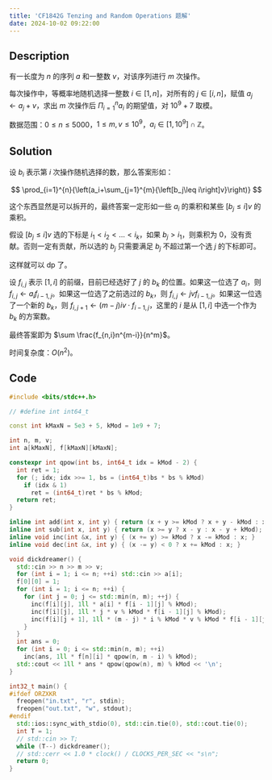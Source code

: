```yaml
---
title: 'CF1842G Tenzing and Random Operations 题解'
date: 2024-10-02 09:22:00
---
```


## Description

有一长度为 $n$ 的序列 $a$ 和一整数 $v$，对该序列进行 $m$ 次操作。

每次操作中，等概率地随机选择一整数 $i \in [1, n]$，对所有的 $j \in [i, n]$，赋值 $a_j \gets a_j+v$，求出 $m$ 次操作后 $\Pi_{i=1}^n a_i$ 的期望值，对 $10^9+7$ 取模。

数据范围：$0\leq n \leq 5000$，$1 \leq m, v \leq10^9$，$a_i \in [1, 10^9] \cap \mathbb{Z}$。

## Solution

设 $b_i$ 表示第 $i$ 次操作随机选择的数，那么答案形如：

$$
\prod_{i=1}^{n}{\left(a_i+\sum_{j=1}^{m}{\left[b_j\leq i\right]v}\right)}
$$

这个东西显然是可以拆开的，最终答案一定形如一些 $a_i$ 的乘积和某些 $[b_j\leq i]v$ 的乘积。

假设 $[b_j\leq i]v$ 选的下标是 $i_1<i_2<\ldots<i_k$，如果 $b_j>i_1$，则乘积为 $0$，没有贡献。否则一定有贡献，所以选的 $b_j$ 只需要满足 $b_j$ 不超过第一个选 $j$ 的下标即可。

这样就可以 dp 了。

设 $f_{i,j}$ 表示 $[1,i]$ 的前缀，目前已经选好了 $j$ 的 $b_k$ 的位置。如果这一位选了 $a_i$，则 $f_{i,j}\leftarrow a_if_{i-1,j}$。如果这一位选了之前选过的 $b_k$，则 $f_{i,j}\leftarrow jvf_{i-1,j}$。如果这一位选了一个新的 $b_k$，则 $f_{i,j+1}\leftarrow (m-j)iv\cdot f_{i-1,j}$，这里的 $i$ 是从 $[1,i]$ 中选一个作为 $b_k$ 的方案数。

最终答案即为 $\sum \frac{f_{n,i}n^{m-i}}{n^m}$。

时间复杂度：$O(n^2)$。

## Code

```cpp
#include <bits/stdc++.h>

// #define int int64_t

const int kMaxN = 5e3 + 5, kMod = 1e9 + 7;

int n, m, v;
int a[kMaxN], f[kMaxN][kMaxN];

constexpr int qpow(int bs, int64_t idx = kMod - 2) {
  int ret = 1;
  for (; idx; idx >>= 1, bs = (int64_t)bs * bs % kMod)
    if (idx & 1)
      ret = (int64_t)ret * bs % kMod;
  return ret;
}

inline int add(int x, int y) { return (x + y >= kMod ? x + y - kMod : x + y); }
inline int sub(int x, int y) { return (x >= y ? x - y : x - y + kMod); }
inline void inc(int &x, int y) { (x += y) >= kMod ? x -= kMod : x; }
inline void dec(int &x, int y) { (x -= y) < 0 ? x += kMod : x; }

void dickdreamer() {
  std::cin >> n >> m >> v;
  for (int i = 1; i <= n; ++i) std::cin >> a[i];
  f[0][0] = 1;
  for (int i = 1; i <= n; ++i) {
    for (int j = 0; j <= std::min(n, m); ++j) {
      inc(f[i][j], 1ll * a[i] * f[i - 1][j] % kMod);
      inc(f[i][j], 1ll * j * v % kMod * f[i - 1][j] % kMod);
      inc(f[i][j + 1], 1ll * (m - j) * i % kMod * v % kMod * f[i - 1][j] % kMod);
    }
  }
  int ans = 0;
  for (int i = 0; i <= std::min(n, m); ++i)
    inc(ans, 1ll * f[n][i] * qpow(n, m - i) % kMod);
  std::cout << 1ll * ans * qpow(qpow(n), m) % kMod << '\n';
}

int32_t main() {
#ifdef ORZXKR
  freopen("in.txt", "r", stdin);
  freopen("out.txt", "w", stdout);
#endif
  std::ios::sync_with_stdio(0), std::cin.tie(0), std::cout.tie(0);
  int T = 1;
  // std::cin >> T;
  while (T--) dickdreamer();
  // std::cerr << 1.0 * clock() / CLOCKS_PER_SEC << "s\n";
  return 0;
}
```